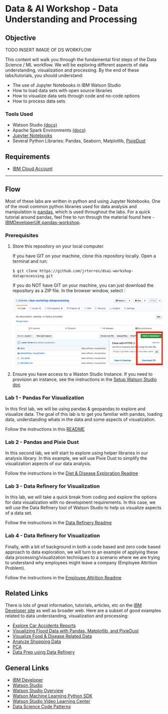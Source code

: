 # Data & AI Workshop - Data Understanding and Processing

## Objective

TODO INSERT IMAGE OF DS WORKFLOW

This content will walk you through the fundamental first steps of the Data Science / ML workflow. We will be exploring different aspects of data understanding, visualization and processing. By the end of these labs/tutorials, you should understand:

- The use of Jupyter Notebooks in IBM Watson Studio
- How to load data sets with open source libraries
- How to visualize data sets through code and no-code options
- How to process data sets

### Tools Used

- Watson Studio [(docs)](https://dataplatform.cloud.ibm.com/docs/content/wsj/getting-started/welcome-main.html?audience=wdp)
- Apache Spark Environments [(docs)](https://dataplatform.cloud.ibm.com/docs/content/wsj/analyze-data/environments-parent.html?audience=wdp)
- [Jupyter Notebooks](http://jupyter.org/)
- Several Python Libraries: Pandas, Seaborn, Matplotlib, [PixieDust](https://github.com/pixiedust/pixiedust)

## Requirements

- [IBM Cloud Account](https://cloud.ibm.com)

***

## Flow

Most of these labs are written in python and using Jupyter Notebooks. One of the most common python libraries used for data analysis and manipulation is [pandas](https://pandas.pydata.org/), which is used throughout the labs. For a quick tutorial around pandas, feel free to run through the material found here - [IBMDeveloperUK pandas-workshop](https://github.com/IBMDeveloperUK/pandas-workshop).

### Prerequisites

1. Store this repository on your local computer.

   If you have GIT on your machine, clone this repository locally. Open a terminal and run:

   ```
   $ git clone https://github.com/jrtorres/dsai-workshop-dataprocessing.git
   ```

   If you do NOT have GIT on your machine, you can just download the repository as a ZIP file. In the browser window, select :

    ![Download Repo](docs/images/ss0.png)

1. Ensure you have access to a Waston Studio Instance. If you need to provision an instance, see the instructions in the [Setup Watson Studio doc](SetupWatsonStudio.md)

### Lab 1 - Pandas For Visualization

In this first lab, we will be using pandas & geopandas to explore and visualize data. The goal of this lab is to get you familiar with pandas, loading data, understanding whats in the data and some aspects of visualization.

Follow the instructions in this [README](https://github.com/jrtorres/geopandas-workshop)

### Lab 2 - Pandas and Pixie Dust

In this second lab, we will start to explore using helper libraries in our analysis library. In this example, we will use Pixie Dust to simplify the visualization aspects of our data analysis.

Follow the instructions in the [Diet & Disease Exploration Readme](Diet-Disease-Exploration.md)

### Lab 3 - Data Refinery for Visualization

In this lab, we will take a quick break from coding and explore the options for data visualization with no development requirements. In this case, we will use the Data Refinery tool of Watson Studio to help us visualize aspects of a data set.

Follow the instructions in the [Data Refinery Readme](datarefinery/README.md)

### Lab 4 - Data Refinery for Visualization

Finally, with a bit of background in both a code based and zero code based approach to data exploration, we will turn to an example of applying these data processing/visualization techniques to a scenario where we are trying to understand why employees might leave a company (Employee Attrition Problem). 

Follow the instructions in the [Employee Attrition Readme](Employee-Attrition-Exploration.md)

## Related Links

There is lots of great information, tutorials, articles, etc on the [IBM Developer site](https://developer.ibm.com) as well as broader web. Here are a subset of good examples related to data understanding, visualization and processing:

- [Explore Car Accidents Reports](https://dataplatform.cloud.ibm.com/exchange/public/entry/view/5a7051906b8fe9cc1ba126b53edd948e)
- [Visualizing Flood Data with Pandas, Matplotlib, and PixieDust](https://github.com/IBM/visualize-data-with-python)
- [Visualize Food & Disease Related Data](https://developer.ibm.com/patterns/create-visualizations-to-understand-food-insecurity/)
- [Analyze Shopping Data](https://developer.ibm.com/patterns/analyze-historical-shopping-data-spark-pixiedust-jupyter-notebook/)
- [PCA](https://developer.ibm.com/patterns/deep-dive-into-pca-principal-component-analysis/)
- [Data Prep using Data Refinery](https://developer.ibm.com/tutorials/data-preparation-with-ibm-data-refinery/)

## General Links

- [IBM Developer](https://developer.ibm.com)
- [Watson Studio](https://dataplatform.ibm.com/)
- [Watson Studio Overview](https://dataplatform.cloud.ibm.com/docs/content/wsj/getting-started/overview-ws.html?audience=wdp&context=wdp&linkInPage=true)
- [Watson Machine Learning Python SDK](https://wml-api-pyclient.mybluemix.net/)
- [Watson Studio Video Learning Center](https://www.youtube.com/playlist?list=PLzpeuWUENMK3u3j_hffhNZX3-Jkht3N6V)
- [Data Science Code Patterns](https://developer.ibm.com/code/technologies/data-science/)
